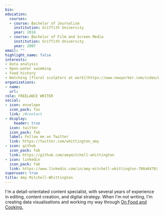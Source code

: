 ```yaml
---
bio: 
education:
  courses:
  - course: Bachelor of Journalism  
    institution: Griffith University 
    year: 2014
  - course: Bachelor of Film and Screen Media
    institution: Griffith University
    year: 2007
email: ""
highlight_name: false
interests:
- Data analysis
- Open-water swimming
- Food history 
- Watching [floral sculptors at work](https://www.newyorker.com/video/watch/the-new-yorker-documentary-the-japanese-artist-who-sends-his-work-to-space).
organizations:
- name: 
  url: 
role: FREELANCE WRITER
social:
- icon: envelope
  icon_pack: fas
  link: /#contact
- display:
    header: true
  icon: twitter
  icon_pack: fab
  label: Follow me on Twitter
  link: https://twitter.com/whittington_amy
- icon: github
  icon_pack: fab
  link: https://github.com/amymitchell-whittington
- icon: linkedin
  icon_pack: fab
  link: https://www.linkedin.com/in/amy-mitchell-whittington-700a8478/
superuser: true
title: Amy Mitchell-Whittington
---
```



I'm a detail-orientated content specialist, with several years of experience in editing, content creation, and digital strategy. When I'm not writing, I'm creating data visualisations and working my way through [On Food and Cooking.](https://www.goodreads.com/book/show/101255.On_Food_and_Cooking)
